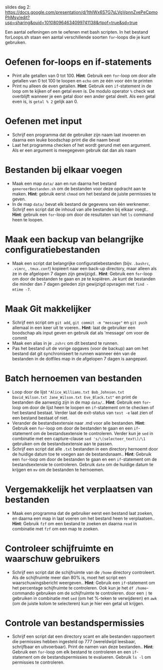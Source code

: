 slides dag 2: https://docs.google.com/presentation/d/1thlWx6S7G7sLVgVpnnZvePeCpmoPhMsy/edit?usp=sharing&ouid=101080964634099741138&rtpof=true&sd=true

Een aantal oefeningen om te oefenen met bash scripten. In het bestand forLoops.sh staan een aantal verschillende soorten `for`-loops die je kunt gebruiken.
# Oefenen for-loops en if-statements
+ Print alle getallen van 0 tot 100. **Hint**: Gebruik een `for`-loop om door alle getallen van 0 tot 100 te loopen en `echo` om ze één voor één te printen
+ Print nu alleen de even getallen. **Hint**: Gebruik een `if`-statement in de loop om te kijken of een getal even is. De modulo operator `%` check wat overblijft wanneer je een getal door een ander getal deelt. Als een getal even is, is `getal % 2` gelijk aan 0.

# Oefenen met input
+ Schrijf een programma dat de gebruiker zijn naam laat invoeren en daarna een leuke boodschap print die die naam bevat
+ Laat het programma checken of het wordt gerund met een argument. Als er een argument is meegegeven gebruik dat dan als naam

# Bestanden bij elkaar voegen
+ Maak een map `data/` aan en run daarna het bestand `genereerBestanden.sh` om de bestanden voor deze opdracht aan te maken. **Hint**: gebruik eerst `chmod` om het bestand de juiste permissies te geven.
+ In de map `data/` bevat elk bestand de gegevens  van één werknemer. Schrijf een script dat de inhoud van alle bestanden bij elkaar voegt.. **Hint**: gebruik een `for`-loop om door de resultaten van het `ls` command heen te loopen.

# Maak een backup van belangrijke configuratiebestanden
+  Maak een script dat belangrijke configuratiebestanden (bijv. `.bashrc`, `.vimrc`, `.tmux.conf`) kopieert naar een back-up directory, maar alleen als ze in de afgelopen 7 dagen zijn gewijzigd.. **Hint**: Gebruik een `for`-loop om door de bestanden te gaan en ze te kopiëren. Je kunt de bestanden die minder dan 7 dagen geleden zijn gewijzigd opvragen met `find -mtime -7`.

# Maak Git makkelijker
+ Schrijf een script om `git add`, `git commit -m "message"` en `git push` allemaal in een keer uit te voeren.. **Hint**: laat de gebruiker een boodschap als input geven en gebruik dat als 'message' om voor de commit
+ Maak een alias in je `.zshrc` om dit bestand te runnen.
+ Pas het bestand uit de vorige opgaves (voor de backup) aan om het bestand dat git synchroniseert te runnen wanneer één van de bestanden in de dotfiles map in de afgelopen 7 dagen is aangepast.

#  Batch hernoemen van bestanden
+  Loop door de lijst `"Alice_Williams.txt Bob_Johnson.txt David_Wilson.txt Jane_Wilson.txt Eve_Black.txt"` en  print de bestanden die aanwezig zijn in de map `data/`.. **Hint**: Gebruik een `for`-loop om door de lijst heen te loopen en `if`-statement om te checken of het bestand bestaat. Verder laat de exit-status van `test -e` laat zien of een bestand bestaat of niet. 
+ Verander de bestandsextensie naar .md voor alle bestanden. **Hint**: Gebruik een `for`-loop om door de bestanden te gaan en een `if`-statement om de bestandsextensie te controleren.
Verder kun je `sed` in combinatie met een capture-clause `sed 's/\(selecteer_text\)/\1` gebruiken om de bestandsextensie aan te passen.
+ Schrijf een script dat alle `.txt` bestanden in een directory hernoemt door de huidige datum toe te voegen aan de bestandsnaam.. **Hint**: Gebruik een `for`-loop om door de bestanden te gaan en een `if`-statement om de bestandsextensie te controleren. Gebruik `date` om de huidige datum te krijgen en `mv` om de bestanden te hernoemen.

# Vergemakkelijk het verplaatsen van bestanden
+ Maak een  programma  dat de gebruiker eerst een bestand laat zoeken, en daarna een map in laat voeren om het bestand heen te verplaatsen.. **Hint**: Gebruik `fzf` om een bestand te zoeken en daarna `read` in combinatie met `fzf` om een map te zoeken. 

# Controleer schijfruimte en waarschuw gebruikers
+  Schrijf een script dat de schijfruimte van de `/home` directory controleert. Als de schijfruimte meer dan 80% is, moet het script een waarschuwingsbericht weergeven.. **Hint**: Gebruik een `if`-statement om het percentage schijfruimte te controleren.
Ook kun je het `df /home`-commando gebruiken om de schijfruimte te controleren. door een `|` te gebruiken in combinatie met `sed` (om het %-teken te verwijderen) en `awk` (om de juiste kolom te selecteren) kun je hier een getal uit krijgen.

# Controle van bestandspermissies
+  Schrijf een script dat een directory scant en alle bestanden rapporteert die permissies hebben ingesteld op 777 (wereldwijd leesbaar, schrijfbaar en uitvoerbaar). Print de namen van deze bestanden.. **Hint**: Gebruik een `for`-loop om elk bestand te controleren en een `if`-statement om de bestandspermissies te evalueren. Gebruik `ls -l` om permissies te controleren.
